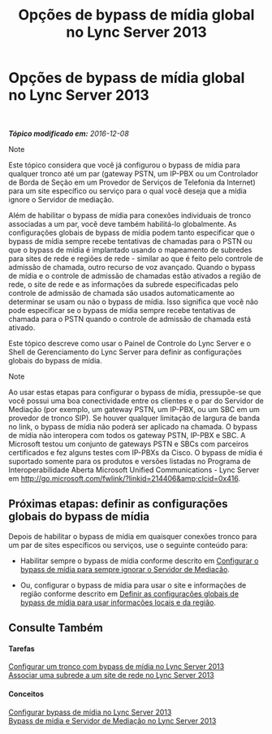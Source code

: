 ﻿---
title: Opções de bypass de mídia global no Lync Server 2013
TOCTitle: Opções de bypass de mídia global no Lync Server 2013
ms:assetid: 1bd35f90-8587-48a1-b0c2-095a4053fc77
ms:mtpsurl: https://technet.microsoft.com/pt-br/library/Gg398255(v=OCS.15)
ms:contentKeyID: 49306052
ms.date: 12/10/2016
mtps_version: v=OCS.15
ms.translationtype: HT
---

# Opções de bypass de mídia global no Lync Server 2013

 

_**Tópico modificado em:** 2016-12-08_

> [!NOTE]  
> Este tópico considera que você já configurou o bypass de mídia para qualquer tronco até um par (gateway PSTN, um IP-PBX ou um Controlador de Borda de Seção em um Provedor de Serviços de Telefonia da Internet) para um site específico ou serviço para o qual você deseja que a mídia ignore o Servidor de mediação.

Além de habilitar o bypass de mídia para conexões individuais de tronco associadas a um par, você deve também habilitá-lo globalmente. As configurações globais de bypass de mídia podem tanto especificar que o bypass de mídia sempre recebe tentativas de chamadas para o PSTN ou que o bypass de mídia é implantado usando o mapeamento de subredes para sites de rede e regiões de rede - similar ao que é feito pelo controle de admissão de chamada, outro recurso de voz avançado. Quando o bypass de mídia e o controle de admissão de chamadas estão ativados a região de rede, o site de rede e as informações da subrede especificadas pelo controle de admissão de chamada são usados automaticamente ao determinar se usam ou não o bypass de mídia. Isso significa que você não pode especificar se o bypass de mídia sempre recebe tentativas de chamada para o PSTN quando o controle de admissão de chamada está ativado.

Este tópico descreve como usar o Painel de Controle do Lync Server e o Shell de Gerenciamento do Lync Server para definir as configurações globais do bypass de mídia.

> [!NOTE]  
> Ao usar estas etapas para configurar o bypass de mídia, pressupõe-se que você possui uma boa conectividade entre os clientes e o par do Servidor de Mediação (por exemplo, um gateway PSTN, um IP-PBX, ou um SBC em um provedor de tronco SIP). Se houver qualquer limitação de largura de banda no link, o bypass de mídia não poderá ser aplicado na chamada. O bypass de mídia não interopera com todos os gateway PSTN, IP-PBX e SBC. A Microsoft testou um conjunto de gateways PSTN e SBCs com parceiros certificados e fez alguns testes com IP-PBXs da Cisco. O bypass de mídia é suportado somente para os produtos e versões listadas no Programa de Interoperabilidade Aberta Microsoft Unified Communications - Lync Server em <a href="http://go.microsoft.com/fwlink/?linkid=214406%26clcid=0x416" class="uri">http://go.microsoft.com/fwlink/?linkid=214406&amp;clcid=0x416</a>.

## Próximas etapas: definir as configurações globais do bypass de mídia

Depois de habilitar o bypass de mídia em quaisquer conexões tronco para um par de sites específicos ou serviços, use o seguinte conteúdo para:

  - Habilitar sempre o bypass de mídia conforme descrito em [Configurar o bypass de mídia para sempre ignorar o Servidor de Mediação](lync-server-2013-configure-media-bypass-to-always-bypass-the-mediation-server.md).

  - Ou, configurar o bypass de mídia para usar o site e informações de região conforme descrito em [Definir as configurações globais de bypass de mídia para usar informações locais e da região](lync-server-2013-configure-media-bypass-global-settings-to-use-site-and-region-information.md).

## Consulte Também

#### Tarefas

[Configurar um tronco com bypass de mídia no Lync Server 2013](lync-server-2013-configure-a-trunk-with-media-bypass.md)  
[Associar uma subrede a um site de rede no Lync Server 2013](lync-server-2013-associate-a-subnet-with-a-network-site.md)  

#### Conceitos

[Configurar bypass de mídia no Lync Server 2013](lync-server-2013-configure-media-bypass.md)  
[Bypass de mídia e Servidor de Mediação no Lync Server 2013](lync-server-2013-media-bypass-and-mediation-server.md)

